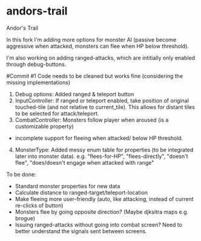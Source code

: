 # andors-trail
Andor's Trail

In this fork I'm adding more options for monster AI 
(passive become aggressive when attacked, monsters can flee when HP below threshold).

I'm also working on adding ranged-attacks, which are intitially only enabled through debug-buttons.

#Commit #1
Code needs to be cleaned but works fine (considering the missing implementations)
1. Debug options: Added ranged & teleport button
2. InputController: If ranged or teleport enabled, take position of original touched-tile (and not relative to current_tile).
This allows for distant tiles to be selected for attack/teleport.
3. CombatController: Monsters follow player when aroused (is a customizable property)
+ incomplete support for fleeing when attacked/ below HP threshold.
4. MonsterType: Added messy enum table for properties (to be integrated later into monster data).
e.g. "flees-for-HP", "flees-directly", "doesn't flee", "does/doesn't engage when attacked with range"

To be done: 
- Standard monster properties for new data
- Calculate distance to ranged-target/teleport-location
- Make fleeing more user-friendly (auto, like attacking, instead of current re-clicks of button)
- Monsters flee by going opposite direction?
 (Maybe djksitra maps e.g. brogue)
- Issuing ranged-attacks without going into combat screen? Need to better understand the signals sent between screens.
